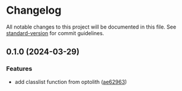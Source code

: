 # Changelog

All notable changes to this project will be documented in this file. See [standard-version](https://github.com/conventional-changelog/standard-version) for commit guidelines.

## 0.1.0 (2024-03-29)


### Features

* add classlist function from optolith ([ae62963](https://github.com/elyukai/classlist-utils/commit/ae62963d59e5b178d5d1e79a337c3fdd4d258499))

